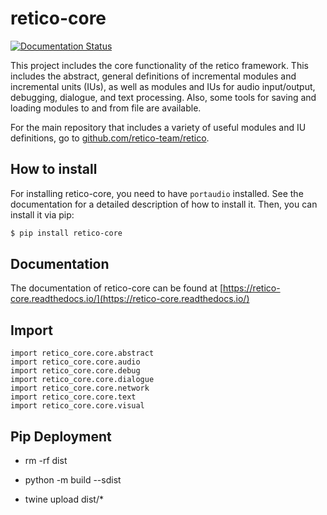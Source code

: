 # retico-core

[![Documentation Status](https://readthedocs.org/projects/retico-core/badge/?version=latest)](https://retico-core.readthedocs.io/en/latest/?badge=latest)

This project includes the core functionality of the retico framework. This includes the
abstract, general definitions of incremental modules and incremental units (IUs), as
well as modules and IUs for audio input/output, debugging, dialogue, and text
processing. Also, some tools for saving and loading modules to and from file are
available.

For the main repository that includes a variety of useful modules and IU definitions, 
go to [github.com/retico-team/retico](https://github.com/retico-team/retico).

## How to install

For installing retico-core, you need to have `portaudio` installed. See the
documentation for a detailed description of how to install it. Then, you can install it
via pip:

```bash
$ pip install retico-core
```

## Documentation

The documentation of retico-core can be found at [https://retico-core.readthedocs.io/](https://retico-core.readthedocs.io/)

## Import
```
import retico_core.core.abstract
import retico_core.core.audio
import retico_core.core.debug
import retico_core.core.dialogue
import retico_core.core.network
import retico_core.core.text
import retico_core.core.visual
```

## Pip Deployment
* rm -rf dist

* python -m build --sdist

* twine upload dist/*